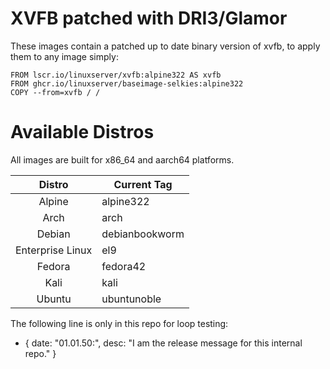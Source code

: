 <!-- DO NOT EDIT THIS FILE MANUALLY -->
<!-- Please read https://github.com/linuxserver/docker-xvfb/blob/master/.github/CONTRIBUTING.md -->
# XVFB patched with DRI3/Glamor
These images contain a patched up to date binary version of xvfb, to apply them to any image simply: 

```
FROM lscr.io/linuxserver/xvfb:alpine322 AS xvfb
FROM ghcr.io/linuxserver/baseimage-selkies:alpine322
COPY --from=xvfb / /
```

# Available Distros

All images are built for x86_64 and aarch64 platforms.

| Distro | Current Tag |
| :----: | --- |
| Alpine | alpine322 |
| Arch | arch |
| Debian | debianbookworm |
| Enterprise Linux | el9 |
| Fedora | fedora42 |
| Kali | kali |
| Ubuntu | ubuntunoble |

The following line is only in this repo for loop testing:
- { date: "01.01.50:", desc: "I am the release message for this internal repo." }
